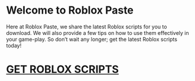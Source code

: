 # Welcome to Roblox Paste

Here at Roblox Paste, we share the latest Roblox scripts for you to download. We will also provide a few tips on how to use them effectively in your game-play. So don’t wait any longer; get the latest Roblox scripts today!

# [GET ROBLOX SCRIPTS](https://robloxpaste.github.io/)
